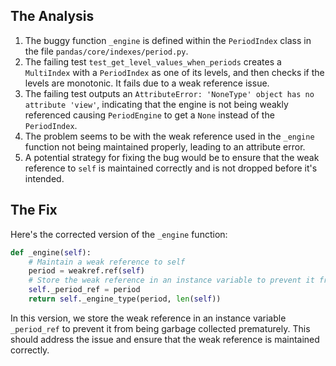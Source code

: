 ## The Analysis

1. The buggy function `_engine` is defined within the `PeriodIndex` class in the file `pandas/core/indexes/period.py`.
2. The failing test `test_get_level_values_when_periods` creates a `MultiIndex` with a `PeriodIndex` as one of its levels, and then checks if the levels are monotonic. It fails due to a weak reference issue.
3. The failing test outputs an `AttributeError: 'NoneType' object has no attribute 'view'`, indicating that the engine is not being weakly referenced causing `PeriodEngine` to get a `None` instead of the `PeriodIndex`.
4. The problem seems to be with the weak reference used in the `_engine` function not being maintained properly, leading to an attribute error.
5. A potential strategy for fixing the bug would be to ensure that the weak reference to `self` is maintained correctly and is not dropped before it's intended.



## The Fix

Here's the corrected version of the `_engine` function:

```python
def _engine(self):
    # Maintain a weak reference to self
    period = weakref.ref(self)
    # Store the weak reference in an instance variable to prevent it from being garbage collected
    self._period_ref = period
    return self._engine_type(period, len(self))
```

In this version, we store the weak reference in an instance variable `_period_ref` to prevent it from being garbage collected prematurely. This should address the issue and ensure that the weak reference is maintained correctly.